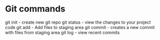 # Git commands

git init - create new git repo
git status - view the changes to your project code
git add - Add files to staging area
git commit - creates a new commit with files from staging area
git log - view recent commits